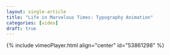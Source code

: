 ```yaml
---
layout: single-article
title: "Life in Marvelous Times: Typography Animation"
categories: [video]
draft: true
---
```


{% include vimeoPlayer.html align="center" id="53861298" %}
